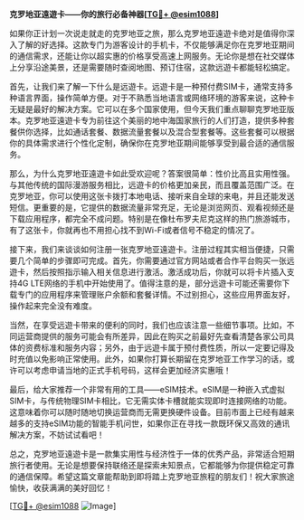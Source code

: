**克罗地亚遠遊卡——你的旅行必备神器[[TG💪+ @esim1088](https://t.me/s/esim1088)]**

如果你正计划一次说走就走的克罗地亚之旅，那么克罗地亚遠遊卡绝对是值得你深入了解的好选择。这款专门为游客设计的手机卡，不仅能够满足你在克罗地亚期间的通信需求，还能让你以超实惠的价格享受高速上网服务。无论你是想在社交媒体上分享沿途美景，还是需要随时查阅地图、预订住宿，这款远遊卡都能轻松搞定。

首先，让我们来了解一下什么是远遊卡。远遊卡是一种预付费SIM卡，通常支持多种语言界面，操作简单方便。对于不熟悉当地语言或网络环境的游客来说，这种卡无疑是最好的解决方案。它可以在多个国家使用，但今天我们重点聊聊克罗地亚版本。克罗地亚遠遊卡专为前往这个美丽的地中海国家旅行的人们打造，提供多种套餐供你选择，比如通话套餐、数据流量套餐以及混合型套餐等。这些套餐可以根据你的具体需求进行个性化定制，确保你在克罗地亚期间能够享受到最合适的通信服务。

那么，为什么克罗地亚遠遊卡如此受欢迎呢？答案很简单：性价比高且实用性强。与其他传统的国际漫游服务相比，远遊卡的价格更加亲民，而且覆盖范围广泛。在克罗地亚，你可以使用这张卡拨打本地电话、接听来自全球的来电，并且还能发送短信。更重要的是，它提供的数据流量非常充足，无论是浏览网页、观看视频还是下载应用程序，都完全不成问题。特别是在像杜布罗夫尼克这样的热门旅游城市，有了这张卡，你就再也不用担心找不到Wi-Fi或者信号不稳定的情况了。

接下来，我们来谈谈如何注册一张克罗地亚遠遊卡。注册过程其实相当便捷，只需要几个简单的步骤即可完成。首先，你需要通过官方网站或者合作平台购买一张远遊卡，然后按照指示输入相关信息进行激活。激活成功后，你就可以将卡片插入支持4G LTE网络的手机中开始使用了。值得注意的是，部分远遊卡可能还需要你下载专门的应用程序来管理账户余额和套餐详情。不过别担心，这些应用界面友好，操作起来完全没有难度。

当然，在享受远遊卡带来的便利的同时，我们也应该注意一些细节事项。比如，不同运营商提供的服务可能会有所差异，因此在购买之前最好先查看清楚各家公司具体的资费标准和服务内容；另外，由于远遊卡属于预付费性质，所以一定要记得及时充值以免影响正常使用。此外，如果你打算长期留在克罗地亚工作学习的话，或许可以考虑申请当地的正式手机号码，这样会更加经济实惠哦！

最后，给大家推荐一个非常有用的工具——eSIM技术。eSIM是一种嵌入式虚拟SIM卡，与传统物理SIM卡相比，它无需实体卡槽就能实现即时连接网络的功能。这意味着你可以随时随地切换运营商而无需更换硬件设备。目前市面上已经有越来越多的支持eSIM功能的智能手机问世，如果你正在寻找一款既环保又高效的通讯解决方案，不妨试试看吧！

总之，克罗地亚遠遊卡是一款集实用性与经济性于一体的优秀产品，非常适合短期旅行者使用。无论是想要保持联络还是探索未知景点，它都能够为你提供稳定可靠的通信保障。希望这篇文章能帮助到即将踏上克罗地亚旅程的朋友们！祝大家旅途愉快，收获满满的美好回忆！

[[TG💪+ @esim1088](https://t.me/s/esim1088) ![Image](https://i.postimg.cc/4NQfJmqS/Snipaste-2025-05-13-00-14-12.png)]